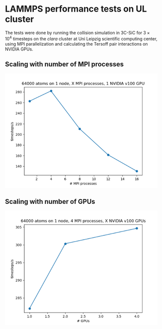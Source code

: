 # LAMMPS performance tests on UL cluster

The tests were done by running the collision simulation in 3C-SiC for $3 \times
10^{4}$ timesteps on the _clara_ cluster at Uni Leipzig scientific computing
center, using MPI parallelization and calculating the Tersoff pair interactions
on NVIDIA GPUs.

## Scaling with number of MPI processes

![Scaling with # MPI processes](perf_mpi.png "Scaling with # MPI processes")

## Scaling with number of GPUs

![Scaling with # GPUs](perf_gpu.png "Scaling with # GPUs")
